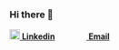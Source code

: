 ### Hi there 👋

[<img src="https://content.linkedin.com/content/dam/me/business/en-us/amp/brand-site/v2/bg/LI-Bug.svg.original.svg" height=18px/> **Linkedin**](https://www.linkedin.com/in/toonsevrin/) 
&nbsp;&nbsp;&nbsp;&nbsp;&nbsp;&nbsp;&nbsp;&nbsp;
[<img src="https://lh3.googleusercontent.com/HbVi6-xPzc5uP0YvDNgwb8pfknAlun9aWSTMd8S7XdgoQrSiurbdxWsnnScSGZd2JLQ4Wh2iQvtBCOrai1_6a_ddGniuhqGJ677b" height=16px/> **Email**](mailto:twan123@live.be)

<!-- Visitor counter: -->
<img src="https://hitcounter.pythonanywhere.com/count/tag.svg?url=https%3A%2F%2Fgithub.com%2Ftoonsevrin" height=0px>

